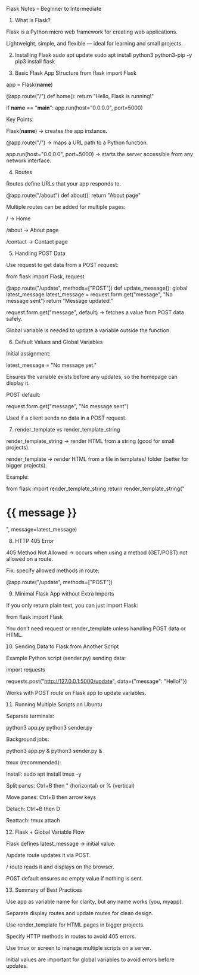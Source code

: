 Flask Notes – Beginner to Intermediate
1. What is Flask?

Flask is a Python micro web framework for creating web applications.

Lightweight, simple, and flexible — ideal for learning and small projects.

2. Installing Flask
sudo apt update
sudo apt install python3 python3-pip -y
pip3 install flask

3. Basic Flask App Structure
from flask import Flask

app = Flask(__name__)

@app.route("/")
def home():
    return "Hello, Flask is running!"

if __name__ == "__main__":
    app.run(host="0.0.0.0", port=5000)

Key Points:

Flask(__name__) → creates the app instance.

@app.route("/") → maps a URL path to a Python function.

app.run(host="0.0.0.0", port=5000) → starts the server accessible from any network interface.

4. Routes

Routes define URLs that your app responds to.

@app.route("/about")
def about():
    return "About page"


Multiple routes can be added for multiple pages:

/ → Home

/about → About page

/contact → Contact page

5. Handling POST Data

Use request to get data from a POST request:

from flask import Flask, request

@app.route("/update", methods=["POST"])
def update_message():
    global latest_message
    latest_message = request.form.get("message", "No message sent")
    return "Message updated!"


request.form.get("message", default) → fetches a value from POST data safely.

Global variable is needed to update a variable outside the function.

6. Default Values and Global Variables

Initial assignment:

latest_message = "No message yet."


Ensures the variable exists before any updates, so the homepage can display it.

POST default:

request.form.get("message", "No message sent")


Used if a client sends no data in a POST request.

7. render_template vs render_template_string

render_template_string → render HTML from a string (good for small projects).

render_template → render HTML from a file in templates/ folder (better for bigger projects).

Example:

from flask import render_template_string
return render_template_string("<h1>{{ message }}</h1>", message=latest_message)

8. HTTP 405 Error

405 Method Not Allowed → occurs when using a method (GET/POST) not allowed on a route.

Fix: specify allowed methods in route:

@app.route("/update", methods=["POST"])

9. Minimal Flask App without Extra Imports

If you only return plain text, you can just import Flask:

from flask import Flask


You don’t need request or render_template unless handling POST data or HTML.

10. Sending Data to Flask from Another Script

Example Python script (sender.py) sending data:

import requests

requests.post("http://127.0.0.1:5000/update", data={"message": "Hello!"})


Works with POST route on Flask app to update variables.

11. Running Multiple Scripts on Ubuntu

Separate terminals:

python3 app.py
python3 sender.py


Background jobs:

python3 app.py &
python3 sender.py &


tmux (recommended):

Install: sudo apt install tmux -y

Split panes: Ctrl+B then " (horizontal) or % (vertical)

Move panes: Ctrl+B then arrow keys

Detach: Ctrl+B then D

Reattach: tmux attach

12. Flask + Global Variable Flow

Flask defines latest_message → initial value.

/update route updates it via POST.

/ route reads it and displays on the browser.

POST default ensures no empty value if nothing is sent.

13. Summary of Best Practices

Use app as variable name for clarity, but any name works (you, myapp).

Separate display routes and update routes for clean design.

Use render_template for HTML pages in bigger projects.

Specify HTTP methods in routes to avoid 405 errors.

Use tmux or screen to manage multiple scripts on a server.

Initial values are important for global variables to avoid errors before updates.

